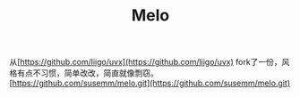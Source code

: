 ﻿---
layout: post
title: Melo
tags: IT
categories: linux c tcp udp
---

从[https://github.com/liigo/uvx](https://github.com/liigo/uvx) fork了一份，风格有点不习惯，简单改改，简直就像剽窃。[https://github.com/susemm/melo.git](https://github.com/susemm/melo.git)
